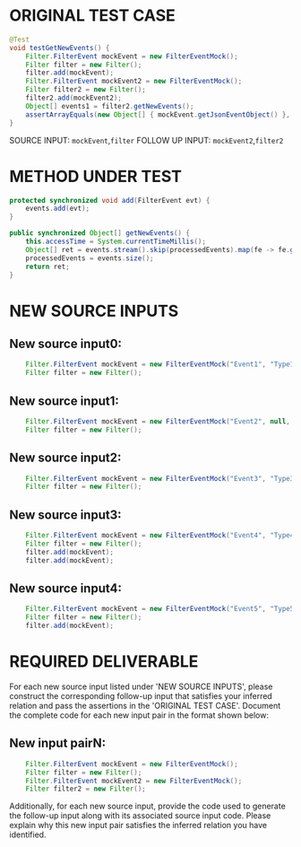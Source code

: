 # ORIGINAL TEST CASE
```java
@Test
void testGetNewEvents() {
    Filter.FilterEvent mockEvent = new FilterEventMock();
    Filter filter = new Filter();
    filter.add(mockEvent);
    Filter.FilterEvent mockEvent2 = new FilterEventMock();
    Filter filter2 = new Filter();
    filter2.add(mockEvent2);
    Object[] events1 = filter2.getNewEvents();
    assertArrayEquals(new Object[] { mockEvent.getJsonEventObject() }, events1);
}

```
SOURCE INPUT: `mockEvent`,`filter`
FOLLOW UP INPUT: `mockEvent2`,`filter2`


# METHOD UNDER TEST
```java
protected synchronized void add(FilterEvent evt) {
    events.add(evt);
}

public synchronized Object[] getNewEvents() {
    this.accessTime = System.currentTimeMillis();
    Object[] ret = events.stream().skip(processedEvents).map(fe -> fe.getJsonEventObject()).collect(Collectors.toList()).toArray();
    processedEvents = events.size();
    return ret;
}

```


# NEW SOURCE INPUTS
## New source input0:
```java
    Filter.FilterEvent mockEvent = new FilterEventMock("Event1", "Type1", "Description1");
    Filter filter = new Filter();
```

## New source input1:
```java
    Filter.FilterEvent mockEvent = new FilterEventMock("Event2", null, "Description2");
    Filter filter = new Filter();
```

## New source input2:
```java
    Filter.FilterEvent mockEvent = new FilterEventMock("Event3", "Type3", null);
    Filter filter = new Filter();
```

## New source input3:
```java
    Filter.FilterEvent mockEvent = new FilterEventMock("Event4", "Type4", "Description4");
    Filter filter = new Filter();
    filter.add(mockEvent);
    filter.add(mockEvent);
```

## New source input4:
```java
    Filter.FilterEvent mockEvent = new FilterEventMock("Event5", "Type5", "Description5");
    Filter filter = new Filter();
    filter.add(mockEvent);
```



# REQUIRED DELIVERABLE
For each new source input listed under 'NEW SOURCE INPUTS', please construct the corresponding follow-up input that satisfies your inferred relation and pass the assertions in the 'ORIGINAL TEST CASE'. Document the complete code for each new input pair in the format shown below:
## New input pairN:
```java
    Filter.FilterEvent mockEvent = new FilterEventMock();
    Filter filter = new Filter();
    Filter.FilterEvent mockEvent2 = new FilterEventMock();
    Filter filter2 = new Filter();
```

Additionally, for each new source input, provide the code used to generate the follow-up input along with its associated source input code. Please explain why this new input pair satisfies the inferred relation you have identified.
